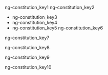 ng-constitution_key1
ng-constitution_key2


* ng-constitution_key3
* ng-constitution_key4
* ng-constitution_key5
ng-constitution_key6


ng-constitution_key7


ng-constitution_key8


ng-constitution_key9


ng-constitution_key10
